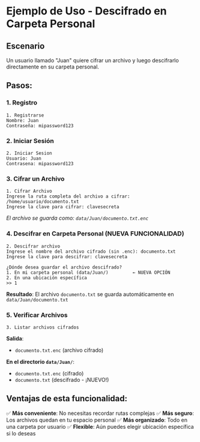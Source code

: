 # Ejemplo de Uso - Descifrado en Carpeta Personal

## Escenario
Un usuario llamado "Juan" quiere cifrar un archivo y luego descifrarlo directamente en su carpeta personal.

## Pasos:

### 1. Registro
```
1. Registrarse
Nombre: Juan
Contraseña: mipassword123
```

### 2. Iniciar Sesión
```
2. Iniciar Sesion
Usuario: Juan
Contrasena: mipassword123
```

### 3. Cifrar un Archivo
```
1. Cifrar Archivo
Ingrese la ruta completa del archivo a cifrar: /home/usuario/documento.txt
Ingrese la clave para cifrar: clavesecreta
```
*El archivo se guarda como: `data/Juan/documento.txt.enc`*

### 4. Descifrar en Carpeta Personal (NUEVA FUNCIONALIDAD)
```
2. Descifrar archivo
Ingrese el nombre del archivo cifrado (sin .enc): documento.txt
Ingrese la clave para descifrar: clavesecreta

¿Dónde desea guardar el archivo descifrado?
1. En mi carpeta personal (data/Juan/)         ← NUEVA OPCIÓN
2. En una ubicación específica
>> 1
```

**Resultado**: El archivo `documento.txt` se guarda automáticamente en `data/Juan/documento.txt`

### 5. Verificar Archivos
```
3. Listar archivos cifrados
```
**Salida**: 
- `documento.txt.enc` (archivo cifrado)

**En el directorio `data/Juan/`**:
- `documento.txt.enc` (cifrado)
- `documento.txt` (descifrado - ¡NUEVO!)

## Ventajas de esta funcionalidad:

✅ **Más conveniente**: No necesitas recordar rutas complejas
✅ **Más seguro**: Los archivos quedan en tu espacio personal
✅ **Más organizado**: Todo en una carpeta por usuario
✅ **Flexible**: Aún puedes elegir ubicación específica si lo deseas